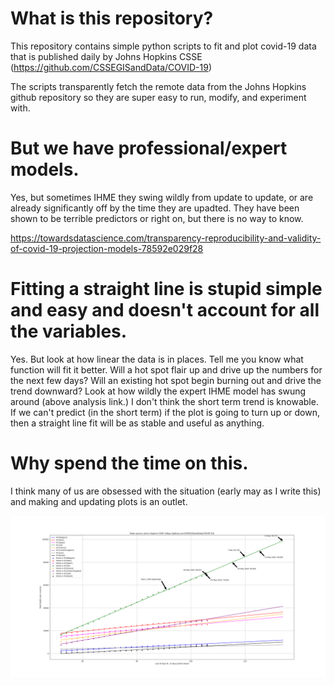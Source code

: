 # What is this repository?

This repository contains simple python scripts to fit and plot
covid-19 data that is published daily by Johns Hopkins CSSE
(https://github.com/CSSEGISandData/COVID-19)

The scripts transparently fetch the remote data from the Johns Hopkins
github repository so they are super easy to run, modify, and
experiment with.

# But we have professional/expert models.

Yes, but sometimes <cough>IHME</cough> they swing wildly from update
to update, or are already significantly off by the time they are
upadted.  They have been shown to be terrible predictors or right on,
but there is no way to know.

https://towardsdatascience.com/transparency-reproducibility-and-validity-of-covid-19-projection-models-78592e029f28

# Fitting a straight line is stupid simple and easy and doesn't account for all the variables.

Yes.  But look at how linear the data is in places.  Tell me you know
what function will fit it better.  Will a hot spot flair up and drive
up the numbers for the next few days?  Will an existing hot spot begin
burning out and drive the trend downward? Look at how wildly the
expert IHME model has swung around (above analysis link.)  I don't
think the short term trend is knowable.  If we can't predict (in the
short term) if the plot is going to turn up or down, then a straight
line fit will be as stable and useful as anything.

# Why spend the time on this.

I think many of us are obsessed with the situation (early may as I
write this) and making and updating plots is an outlet.

![map](figures/20200504.png "4 May, 2020")
